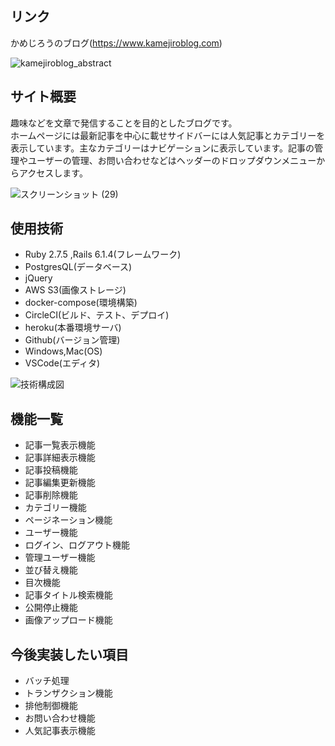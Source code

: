 ## リンク
かめじろうのブログ(https://www.kamejiroblog.com)

![kamejiroblog_abstract](https://user-images.githubusercontent.com/67854405/193039617-72aba6ac-4a1a-453f-8a27-c4a2331ad311.gif)

## サイト概要
趣味などを文章で発信することを目的としたブログです。  
ホームページには最新記事を中心に載せサイドバーには人気記事とカテゴリーを表示しています。主なカテゴリーはナビゲーションに表示しています。記事の管理やユーザーの管理、お問い合わせなどはヘッダーのドロップダウンメニューからアクセスします。<br>

![スクリーンショット (29)](https://user-images.githubusercontent.com/67854405/193272907-a4ca921e-b35a-44d8-a3a7-da8654f5ccae.png)

## 使用技術
- Ruby 2.7.5 ,Rails 6.1.4(フレームワーク)
- PostgresQL(データベース)
- jQuery
- AWS S3(画像ストレージ)
- docker-compose(環境構築)
- CircleCI(ビルド、テスト、デプロイ)
- heroku(本番環境サーバ)
- Github(バージョン管理)
- Windows,Mac(OS)
- VSCode(エディタ)

![技術構成図](https://user-images.githubusercontent.com/67854405/193451994-67df90cb-c471-4268-8876-1c076a15bc40.png)

## 機能一覧

- 記事一覧表示機能
- 記事詳細表示機能
- 記事投稿機能
- 記事編集更新機能
- 記事削除機能
- カテゴリー機能
- ページネーション機能
- ユーザー機能
- ログイン、ログアウト機能
- 管理ユーザー機能
- 並び替え機能
- 目次機能
- 記事タイトル検索機能
- 公開停止機能
- 画像アップロード機能

## 今後実装したい項目
- バッチ処理
- トランザクション機能
- 排他制御機能
- お問い合わせ機能
- 人気記事表示機能